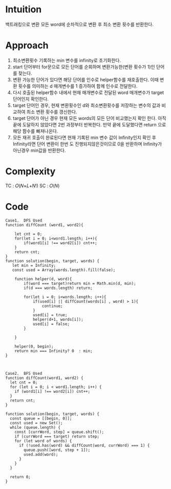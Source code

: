# Intuition

백트래킹으로 변환 모든 word에 순차적으로 변환 후 최소 변환 횟수를 반환한다.

# Approach

1. 최소변환횟수 기록하는 min 변수를 infinity로 초기화한다.
2. start 단어부터 for문으로 모든 단어를 순회하며 변환가능한(변환 횟수가 1)인 단어를 찾는다.
3. 변환 가능한 단어가 있다면 해당 단어를 인수로 helper함수를 재호출한다. 이때 변환 횟수를 의미하는 d 매개변수를 1 증가하여 함께 인수로 전달한다.
4. 다시 호출된 helper함수 내에서 현재 매개변수로 전달된 word 매개변수가 target 단어인지 확인한다.
5. target 단어인 경우, 현재 변환횟수인 d와 최소변환횟수를 저장하는 변수의 값과 비교하여 최소 변환 횟수를 갱신한다.
6. target 단어가 아닌 경우 현재 모든 words의 모든 단어 비교했는지 확인 한다. 아직 끝에 도달하지 않았다면 2번 과정부터 반복한다. 만약 끝에 도달했다면 return 으로 해당 함수를 빠져나온다.
7. 모든 재귀 호출이 완료된다면 현재 기록된 min 변수 값이 Infinity인지 확인 후 Infinity라면 단어 변환이 한번 도 진행되지않은것이므로 0을 반환하며 Infinity가 아닌경우 min값을 반환한다.

# Complexity

TC : 𝑂(𝑁×𝐿+𝑁!)
SC : 𝑂(𝑁)

# Code

```
Case1.  DFS Used
function diffCount (word1, word2){

    let cnt = 0;
    for(let i = 0; i<word1.length; i++){
        if(word1[i] !== word2[i]) cnt++;
    }
    return cnt;
}
function solution(begin, target, words) {
   let min = Infinity;
   const used = Array(words.length).fill(false);

    function helper(d, word){
        if(word === target)return min = Math.min(d, min);
        if(d === words.length) return;

        for(let i = 0; i<words.length; i++){
            if(used[i] || diffCount(words[i] , word) > 1){
                continue;
            }
            used[i] = true;
            helper(d+1, words[i]);
            used[i] = false;
        }

    }

    helper(0, begin);
    return min === Infinity? 0  : min;
}



Case2.  BFS Used
function diffCount(word1, word2) {
  let cnt = 0;
  for (let i = 0; i < word1.length; i++) {
    if (word1[i] !== word2[i]) cnt++;
  }
  return cnt;
}

function solution(begin, target, words) {
  const queue = [[begin, 0]];
  const used = new Set();
  while (queue.length) {
    const [currWord, step] = queue.shift();
    if (currWord === target) return step;
    for (let word of words) {
      if (!used.has(word) && diffCount(word, currWord) === 1) {
        queue.push([word, step + 1]);
        used.add(word);
      }
    }
  }

  return 0;
}


```
